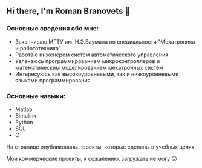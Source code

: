 ## Hi there, I'm Roman Branovets 👋

### Основные сведения обо мне:

- Заканчиваю МГТУ им. Н.Э.Баумана по специальности "Мехатроника и робототехника"
- Работаю инженером систем автоматического управления
- Увлекаюсь программированием микроконтроллеров и математическим моделированием мехатронных систем
- Интересуюсь как высокоуровневыми, так и низкоуровневыми языками программирования

### Основные навыки:

- Matlab
- Simulink
- Python
- SQL
- С

На странице опубликованы проекты, которые сделаны в учебных целях.

Мои коммерческие проекты, к сожалению, загружать не могу ☹
<!--
**romanbranovets/romanbranovets** is a ✨ _special_ ✨ repository because its `README.md` (this file) appears on your GitHub profile.

Here are some ideas to get you started:

- 🔭 I’m currently working on ...
- 🌱 I’m currently learning ...
- 👯 I’m looking to collaborate on ...
- 🤔 I’m looking for help with ...
- 💬 Ask me about ...
- 📫 How to reach me: ...
- 😄 Pronouns: ...
- ⚡ Fun fact: ...
-->
